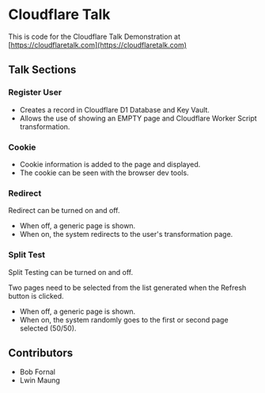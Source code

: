 # Cloudflare Talk

This is code for the Cloudflare Talk Demonstration at [https://cloudflaretalk.com](https://cloudflaretalk.com)

## Talk Sections

### Register User

* Creates a record in Cloudflare D1 Database and Key Vault.
* Allows the use of showing an EMPTY page and Cloudflare Worker Script transformation.

### Cookie

* Cookie information is added to the page and displayed.
* The cookie can be seen with the browser dev tools.

### Redirect

Redirect can be turned on and off.

* When off, a generic page is shown.
* When on, the system redirects to the user's transformation page.

### Split Test

Split Testing can be turned on and off.

Two pages need to be selected from the list generated when the Refresh button is clicked.

* When off, a generic page is shown.
* When on, the system randomly goes to the first or second page selected (50/50).

## Contributors

* Bob Fornal
* Lwin Maung
